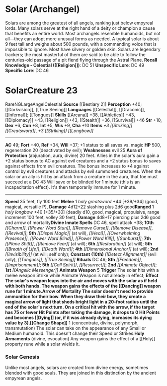 ﻿---
ac: '49'
alignment: NG
all_resistance: null
burrow_speed: null
charisma: '+10'
climb_speed: null
constitution: '+8'
creature_ability:
- Animate Weapon
- Arrow of Mortality
- Aura of Protection
- Change Shape
- Holy Armaments
creature_family: '[[DATABASE/monsterfamily/Angel|Angel]]'
description: "Solars are among the greatest of all angels, ranking just below empyreal\
  \ lords. Many solars serve at the right hand of a deity or champion a cause that\
  \ benefits an entire world. Most archangels resemble humanoids, but not all\u2014\
  they can adopt more unusual forms as needed. A typical solar is about 9 feet tall\
  \ and weighs about 500 pounds, with a commanding voice that is impossible to ignore.\
  \ Most have silvery or golden skin.<br/><br/>Solars are legendary trackers; the\
  \ most masterful of them are said to be able to follow the centuries-old passage\
  \ of a pit fiend flying through the Astral Plane.<br/><br/><b><u>Recall Knowledge\
  \ - Celestial</u> ( [[DATABASE/skill/Religion|Religion]] )</b>: DC 51<br/><b><u>Unspecific\
  \ Lore</u></b>: DC 49<br/><b><u>Specific Lore</u></b>: DC 46<div class=\"viewbox\"\
  >{{ viewbox(type=monster, id=545, name=Solar (Archangel)) }}</div><h1 class=\"title\"\
  >Solar<span style=\"margin-left:auto; margin-right:0\">Creature 23</span></h1><span\
  \ class=\"traitrare\"> [[DATABASE/trait/Rare|Rare]] </span><span class=\"traitalignment\"\
  >NG</span><span class=\"traitsize\">Large</span><span class=\"trait\"> [[DATABASE/trait/Angel|Angel]]\
  \ </span><span class=\"trait\"> [[DATABASE/trait/Celestial|Celestial]] </span><br/><b>Source</b>\
  \ [[DATABASE/source/Bestiary 2|Bestiary 2]] <br/><b>Perception</b> +40; [[DATABASE/monsterability/Darkvision|darkvision]]\
  \ , [[DATABASE/spell/True Seeing|true seeing]] <br/><b>Languages</b> [[DATABASE/language/Celestial|Celestial]]\
  \ , [[DATABASE/language/Draconic|Draconic]] , [[DATABASE/language/Infernal|Infernal]]\
  \ ; [[DATABASE/spell/Tongues|tongues]] <br/><b>Skills</b> [[DATABASE/skill/Arcana|Arcana]]\
  \ +38, [[DATABASE/skill/Athletics|Athletics]] +43, [[DATABASE/skill/Diplomacy|Diplomacy]]\
  \ +43, [[DATABASE/skill/Religion|Religion]] +43, [[DATABASE/skill/Stealth|Stealth]]\
  \ +36, [[DATABASE/skill/Survival|Survival]] +46<br/><b>Str</b> +10, <b>Dex</b> +6,\
  \ <b>Con</b> +8, <b>Int</b> +5, <b>Wis</b> +9, <b>Cha</b> +10<br/><b>Items</b> <i>+3\
  \ [[DATABASE/equipment/Striking|major striking]] [[DATABASE/weapon/Greatsword|greatsword]]\
  \ </i>, <i>+3 [[DATABASE/equipment/Striking|major striking]] [[DATABASE/weapon/Longbow|longbow]]\
  \ </i><hr/><b>AC</b> 49; <b>Fort</b> +40, <b>Ref</b> +34, <b>Will</b> +37; +1 status\
  \ to all saves vs. magic<br/><b>HP</b> 500, regeneration 20 (deactivated by evil);\
  \ <b>Weaknesses</b> evil 25<br/><span class=\"hanging-indent\"><b>Aura of Protection</b>\
  \ ( [[DATABASE/trait/Abjuration|abjuration]] , [[DATABASE/trait/Aura|aura]] , [[DATABASE/trait/Divine|divine]]\
  \ ) 20 feet. Allies in the solar's aura gain a +2 status bonus to AC against evil\
  \ creatures and a +2 status bonus to saves against effects from evil creatures.\
  \ The bonus increases to +4 against control by evil creatures and attacks by evil\
  \ summoned creatures. When the solar or an ally is hit by an attack from a creature\
  \ in the aura, that foe must succeed at a DC 43 Will save or be blinded for 1 minute\
  \ (this is an [[DATABASE/trait/Incapacitation|incapacitation]] effect). It's then\
  \ temporarily immune for 1 minute.</span><hr/><b>Speed</b> 35 feet, fly 100 feet<br/><span\
  \ class=\"hanging-indent\"><b>Melee</b> <span aria-label=\"Single Action\" class=\"\
  action\" role=\"img\" title=\"Single Action\">[one-action]</span> <i>holy greatsword</i>\
  \ +44 [+39/+34] ( [[DATABASE/trait/Good|good]] , [[DATABASE/trait/Magical|magical]]\
  \ , [[DATABASE/trait/Versatile|versatile P]] ), <b>Damage</b> 4d12+22 slashing plus\
  \ 2d6 good</span><span class=\"hanging-indent\"><b>Ranged</b> <span aria-label=\"\
  Single Action\" class=\"action\" role=\"img\" title=\"Single Action\">[one-action]</span>\
  \ <i>holy longbow</i> +40 [+35/+30] ( [[DATABASE/trait/Deadly|deadly d10]] , [[DATABASE/trait/Good|good]]\
  \ , [[DATABASE/trait/Magical|magical]] , [[DATABASE/trait/Propulsive|propulsive]]\
  \ , [[DATABASE/trait/Range|range increment 100 feet]] , [[DATABASE/trait/Volley|volley\
  \ 30 feet]] ), <b>Damage</b> 4d8+17 piercing plus 2d6 good and arrow of mortality</span><b>Divine\
  \ Innate Spells</b> DC 46, spell attack +38; <b>10th</b> <i> [[DATABASE/spell/Charm|charm]]\
  \ </i>, <i> [[DATABASE/spell/Power Word Stun|power word stun]] </i>, <i> [[DATABASE/spell/Remove\
  \ Curse|remove curse]] </i>, <i> [[DATABASE/spell/Remove Disease|remove disease]]\
  \ </i>, <i> [[DATABASE/spell/Revival|revival]] </i>; <b>9th</b> <i> [[DATABASE/spell/Dispel\
  \ Magic|dispel magic]] </i> (at will), <i> [[DATABASE/spell/Heal|heal]] </i>, <i>\
  \ [[DATABASE/spell/Overwhelming Presence|overwhelming presence]] </i>, <i> [[DATABASE/spell/Power\
  \ Word Blind|power word blind]] </i>, <i> [[DATABASE/spell/Power Word Kill|power\
  \ word kill]] </i>, <i> [[DATABASE/spell/Sunburst|sunburst]] </i>; <b>7th</b> <i>\
  \ [[DATABASE/spell/Plane Shift|plane shift]] </i>, <i> [[DATABASE/spell/Remove Fear|remove\
  \ fear]] </i> (at will); <b>6th</b> <i> [[DATABASE/spell/Restoration|restoration]]\
  \ </i> (at will); <b>5th</b> <i> [[DATABASE/spell/Breath of Life|breath of life]]\
  \ </i>, <i> [[DATABASE/spell/Death Ward|death ward]] </i>; <b>4th</b> <i> [[DATABASE/spell/Dimensional\
  \ Anchor|dimensional anchor]] </i> (at will); <b>2nd</b> <i> [[DATABASE/spell/Invisibility|invisibility]]\
  \ </i> (at will; self only); <b>Constant</b> <b>(10th)</b> <i> [[DATABASE/spell/Detect\
  \ Alignment|detect alignment]] </i> (evil only), <i> [[DATABASE/spell/Tongues|tongues]]\
  \ </i>, <i> [[DATABASE/spell/True Seeing|true seeing]] </i><br/><b>Rituals</b> DC\
  \ 46; <b>8th</b> <i> [[DATABASE/ritual/Freedom|freedom]] </i>, <i> [[DATABASE/ritual/Imprisonment|imprisonment]]\
  \ </i>; <b>5th</b> <i> [[DATABASE/ritual/Call Spirit|call spirit]] </i>, <i> [[DATABASE/ritual/Resurrect|resurrect]]\
  \ </i>; <b>2nd</b> <i> [[DATABASE/ritual/Animate Object|animate object]] </i>; <b>1st</b>\
  \ <i> [[DATABASE/ritual/Angelic Messenger|angelic messenger]] </i><br/><span class=\"\
  hanging-indent\"><b>Animate Weapon</b> <span aria-label=\"Reaction\" class=\"action\"\
  \ role=\"img\" title=\"Reaction\">[reaction]</span> <b>Trigger</b> The solar hits\
  \ with a melee weapon Strike while Animate Weapon is not already in effect; <b>Effect\
  \ </b>The solar's weapon leaps into the air and moves with the solar as if held\
  \ with both hands. The weapon gains the effects of the [[DATABASE/equipment/Dancing|dancing]]\
  \ weapon rune for 1 minute.</span><span class=\"hanging-indent\"><b>Arrow of Mortality</b>\
  \ The solar doesn't need to provide ammunition for their bow. When they draw their\
  \ bow, they create a magical arrow of light that sheds bright light in a 20-foot\
  \ radius until the end of the solar's next turn. On a critical hit with the arrow,\
  \ if the target has 75 or fewer Hit Points after taking the damage, it drops to\
  \ 0 Hit Points and becomes [[DATABASE/condition/Dying|dying 1]] (or, if it was already\
  \ dying, increases its dying value by 3).</span><span class=\"hanging-indent\"><b>\
  \ [[DATABASE/monsterability/Change Shape|Change Shape]] </b> <span aria-label=\"\
  Single Action\" class=\"action\" role=\"img\" title=\"Single Action\">[one-action]</span>\
  \   ( [[DATABASE/trait/Concentrate|concentrate]] , [[DATABASE/trait/Divine|divine]]\
  \ , [[DATABASE/trait/Polymorph|polymorph]] , [[DATABASE/trait/Transmutation|transmutation]]\
  \ ) The solar can take on the appearance of any Small or Medium humanoid. This doesn't\
  \ change their Speed or Strikes.</span><span class=\"hanging-indent\"><b>Holy Armaments</b>\
  \ ( [[DATABASE/trait/Divine|divine]] , [[DATABASE/trait/Evocation|evocation]] )\
  \ Any weapon gains the effect of a [[DATABASE/equipment/Holy|holy]] property rune\
  \ while a solar wields it.</span><h3 class=\"title\"><img alt=\"Sidebar - Additional\
  \ Lore\" src=\"Images\\Icons\\Sidebar_2_AdditionalLore.png\" style=\"height:18px;\
  \ padding:2px 10px 0px 2px\" title=\"Sidebar - Additional Lore\"/> Solar Genesis</h3>Unlike\
  \ most angels, solars are created from divine energy, sometimes blended with good\
  \ souls. They are joined in this distinction by the ancient empyrean angels."
dexterity: '+6'
element: null
fly_speed: '100'
fortitude: '+40'
hardness: null
hp: '500'
id: '545'
immunity: null
intelligence: '+5'
land_speed: '35'
language:
- '[[DATABASE/language/Celestial|Celestial]]'
- '[[DATABASE/language/Draconic|Draconic]]'
- '[[DATABASE/language/Infernal|Infernal]] ; [[DATABASE/spell/Tongues|tongues]]'
level: '23'
max_speed: '100'
name: Solar
perception: '+40'
rarity: Rare
reflex: '+34'
resistance: null
rus_type_level: null
school: null
sense:
- '[[DATABASE/monsterability/Darkvision|darkvision]]'
- '[[DATABASE/spell/True Seeing|true seeing]]'
size: Large
skill:
- '[[DATABASE/skill/Arcana|Arcana]] +38'
- '[[DATABASE/skill/Athletics|Athletics]] +43'
- '[[DATABASE/skill/Diplomacy|Diplomacy]] +43'
- '[[DATABASE/skill/Religion|Religion]] +43'
- '[[DATABASE/skill/Stealth|Stealth]] +36'
- '[[DATABASE/skill/Survival|Survival]] +46'
source: '[[DATABASE/source/Bestiary 2|Bestiary 2]]'
speed:
- 35 feet
- fly 100 feet
spell:
- '[[DATABASE/spell/Breath of Life|Breath of Life]]'
- '[[DATABASE/spell/Charm|Charm]]'
- '[[DATABASE/spell/Death Ward|Death Ward]]'
- '[[DATABASE/spell/Detect Alignment|Detect Alignment]]'
- '[[DATABASE/spell/Dimensional Anchor|Dimensional Anchor]]'
- '[[DATABASE/spell/Dispel Magic|Dispel Magic]]'
- '[[DATABASE/spell/Heal|Heal]]'
- '[[DATABASE/spell/Invisibility|Invisibility]]'
- '[[DATABASE/spell/Overwhelming Presence|Overwhelming Presence]]'
- '[[DATABASE/spell/Plane Shift|Plane Shift]]'
- '[[DATABASE/spell/Power Word Blind|Power Word Blind]]'
- '[[DATABASE/spell/Power Word Kill|Power Word Kill]]'
- '[[DATABASE/spell/Power Word Stun|Power Word Stun]]'
- '[[DATABASE/spell/Remove Curse|Remove Curse]]'
- '[[DATABASE/spell/Remove Disease|Remove Disease]]'
- '[[DATABASE/spell/Remove Fear|Remove Fear]]'
- '[[DATABASE/spell/Restoration|Restoration]]'
- '[[DATABASE/spell/Revival|Revival]]'
- '[[DATABASE/spell/Sunburst|Sunburst]]'
- '[[DATABASE/spell/Tongues|Tongues]]'
- '[[DATABASE/spell/True Seeing|True Seeing]]'
strength: '+10'
strength_req: '10'
strongest_save:
- Fortitude
swim_speed: null
trait:
- '[[DATABASE/trait/Angel|Angel]]'
- '[[DATABASE/trait/Celestial|Celestial]]'
- '[[DATABASE/trait/Rare|Rare]]'
type: Creature
vision: Darkvision
weakest_save:
- Reflex
weakness:
- evil 25
will: '+37'
wisdom: '+9'

---
# Solar (Archangel)

Solars are among the greatest of all angels, ranking just below empyreal lords. Many solars serve at the right hand of a deity or champion a cause that benefits an entire world. Most archangels resemble humanoids, but not all—they can adopt more unusual forms as needed. A typical solar is about 9 feet tall and weighs about 500 pounds, with a commanding voice that is impossible to ignore. Most have silvery or golden skin.
Solars are legendary trackers; the most masterful of them are said to be able to follow the centuries-old passage of a pit fiend flying through the Astral Plane.
**Recall Knowledge - Celestial ([[Religion]])**: DC 51
**Unspecific Lore**: DC 49
**Specific Lore**: DC 46

# Solar<span class="item-type">Creature 23</span>

<span class="trait-rare item-trait">Rare</span><span class="trait-alignment item-trait">NG</span><span class="trait-size item-trait">Large</span><span class="item-trait">Angel</span><span class="item-trait">Celestial</span>
**Source** [[Bestiary 2]] 
**Perception** +40; [[Darkvision]], [[True Seeing]]
**Languages** [[Celestial]], [[Draconic]], [[Infernal]]; [[Tongues]]
**Skills** [[Arcana]] +38, [[Athletics]] +43, [[Diplomacy]] +43, [[Religion]] +43, [[Stealth]] +36, [[Survival]] +46
**Str** +10, **Dex** +6, **Con** +8, **Int** +5, **Wis** +9, **Cha** +10
**Items** _+3 [[Striking]] [[Greatsword]]_, _+3 [[Striking]] [[Longbow]]_

---
**AC** 49; **Fort** +40, **Ref** +34, **Will** +37; +1 status to all saves vs. magic
**HP** 500, regeneration 20 (deactivated by evil); **Weaknesses** evil 25
<span class="in-box-ability">**Aura of Protection** (abjuration, aura, divine) 20 feet. Allies in the solar's aura gain a +2 status bonus to AC against evil creatures and a +2 status bonus to saves against effects from evil creatures. The bonus increases to +4 against control by evil creatures and attacks by evil summoned creatures. When the solar or an ally is hit by an attack from a creature in the aura, that foe must succeed at a DC 43 Will save or be blinded for 1 minute (this is an incapacitation effect). It's then temporarily immune for 1 minute.</span>

---
**Speed** 35 feet, fly 100 feet
<span class="in-box-ability">**Melee** <span class="action-icon">1</span> _holy greatsword_ +44 [+39/+34] (good, magical, versatile P), **Damage** 4d12+22 slashing plus 2d6 good</span><span class="in-box-ability">**Ranged** <span class="action-icon">1</span> _holy longbow_ +40 [+35/+30] (deadly d10, good, magical, propulsive, range increment 100 feet, volley 30 feet), **Damage** 4d8+17 piercing plus 2d6 good and arrow of mortality</span>**Divine Innate Spells** DC 46, spell attack +38; **10th** _[[Charm]]_, _[[Power Word Stun]]_, _[[Remove Curse]]_, _[[Remove Disease]]_, _[[Revival]]_; **9th** _[[Dispel Magic]]_ (at will), _[[Heal]]_, _[[Overwhelming Presence]]_, _[[Power Word Blind]]_, _[[Power Word Kill]]_, _[[Sunburst]]_; **7th** _[[Plane Shift]]_, _[[Remove Fear]]_ (at will); **6th** _[[Restoration]]_ (at will); **5th** _[[Breath of Life]]_, _[[Death Ward]]_; **4th** _[[Dimensional Anchor]]_ (at will); **2nd** _[[Invisibility]]_ (at will; self only); **Constant** **(10th)** _[[Detect Alignment]]_ (evil only), _[[Tongues]]_, _[[True Seeing]]_
**Rituals** DC 46; **8th** _[[Freedom]]_, _[[Imprisonment]]_; **5th** _[[Call Spirit]]_, _[[Resurrect]]_; **2nd** _[[Animate Object]]_; **1st** _[[Angelic Messenger]]_
<span class="in-box-ability">**Animate Weapon** <span class="action-icon">5</span> **Trigger** The solar hits with a melee weapon Strike while Animate Weapon is not already in effect; **Effect **The solar's weapon leaps into the air and moves with the solar as if held with both hands. The weapon gains the effects of the [[Dancing]] weapon rune for 1 minute.</span><span class="in-box-ability">**Arrow of Mortality** The solar doesn't need to provide ammunition for their bow. When they draw their bow, they create a magical arrow of light that sheds bright light in a 20-foot radius until the end of the solar's next turn. On a critical hit with the arrow, if the target has 75 or fewer Hit Points after taking the damage, it drops to 0 Hit Points and becomes [[Dying]] (or, if it was already dying, increases its dying value by 3).</span><span class="in-box-ability">**[[Change Shape]]** <span class="action-icon">1</span> (concentrate, divine, polymorph, transmutation) The solar can take on the appearance of any Small or Medium humanoid. This doesn't change their Speed or Strikes.</span><span class="in-box-ability">**Holy Armaments** (divine, evocation) Any weapon gains the effect of a [[Holy]] property rune while a solar wields it.</span>

###  Solar Genesis

Unlike most angels, solars are created from divine energy, sometimes blended with good souls. They are joined in this distinction by the ancient empyrean angels.